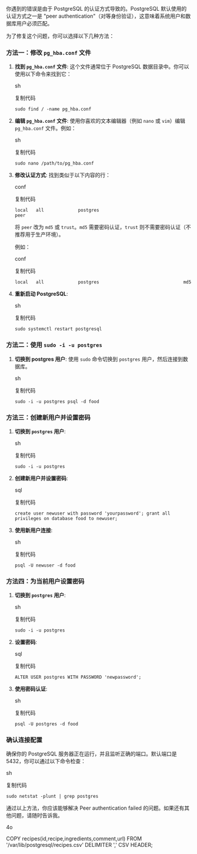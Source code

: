 你遇到的错误是由于 PostgreSQL 的认证方式导致的。PostgreSQL 默认使用的认证方式之一是 "peer authentication"（对等身份验证），这意味着系统用户和数据库用户必须匹配。

为了修复这个问题，你可以选择以下几种方法：

### 方法一：修改 `pg_hba.conf` 文件

1. **找到 `pg_hba.conf` 文件**: 这个文件通常位于 PostgreSQL 数据目录中。你可以使用以下命令来找到它：
    
    sh
    
    复制代码
    
    `sudo find / -name pg_hba.conf`
    
2. **编辑 `pg_hba.conf` 文件**: 使用你喜欢的文本编辑器（例如 `nano` 或 `vim`）编辑 `pg_hba.conf` 文件。例如：
    
    sh
    
    复制代码
    
    `sudo nano /path/to/pg_hba.conf`
    
3. **修改认证方式**: 找到类似于以下内容的行：
    
    conf
    
    复制代码
    
    `local   all             postgres                                peer`
    
    将 `peer` 改为 `md5` 或 `trust`。`md5` 需要密码认证，`trust` 则不需要密码认证（不推荐用于生产环境）。
    
    例如：
    
    conf
    
    复制代码
    
    `local   all             postgres                                md5`
    
4. **重新启动 PostgreSQL**:
    
    sh
    
    复制代码
    
    `sudo systemctl restart postgresql`
    

### 方法二：使用 `sudo -i -u postgres`

1. **切换到 postgres 用户**: 使用 `sudo` 命令切换到 `postgres` 用户，然后连接到数据库。
    
    sh
    
    复制代码
    
    `sudo -i -u postgres psql -d food`
    

### 方法三：创建新用户并设置密码

1. **切换到 `postgres` 用户**:
    
    sh
    
    复制代码
    
    `sudo -i -u postgres`
    
2. **创建新用户并设置密码**:
    
    sql
    
    复制代码
    
    `create user newuser with password 'yourpassword'; grant all privileges on database food to newuser;`
    
3. **使用新用户连接**:
    
    sh
    
    复制代码
    
    `psql -U newuser -d food`
    

### 方法四：为当前用户设置密码

1. **切换到 `postgres` 用户**:
    
    sh
    
    复制代码
    
    `sudo -i -u postgres`
    
2. **设置密码**:
    
    sql
    
    复制代码
    
    `ALTER USER postgres WITH PASSWORD 'newpassword';`
    
3. **使用密码认证**:
    
    sh
    
    复制代码
    
    `psql -U postgres -d food`
    

### 确认连接配置

确保你的 PostgreSQL 服务器正在运行，并且监听正确的端口。默认端口是 5432，你可以通过以下命令检查：

sh

复制代码

`sudo netstat -plunt | grep postgres`

通过以上方法，你应该能够解决 Peer authentication failed 的问题。如果还有其他问题，请随时告诉我。

4o

COPY recipes(id,recipe,ingredients,comment,url)
FROM '/var/lib/postgresql/recipes.csv'
DELIMITER ','
CSV HEADER;
